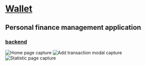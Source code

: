 # [Wallet](https://wallet-finance-app.netlify.app)

## Personal finance management application

### [backend](https://github.com/yevgeniya-alexeyeva/finance-app-backend)

![Home page capture](https://github.com/yevgeniya-alexeyeva/finance-app/tree/master/src/images/preview/home.JPG?raw=true 'Home page preview')
![Add transaction modal capture](https://github.com/yevgeniya-alexeyeva/finance-app/tree/master/src/images/preview/addTr.JPG?raw=true 'Add transaction modal preview')
![Statistic page capture](https://github.com/yevgeniya-alexeyeva/finance-app/tree/master/src/images/preview/statistic.JPG?raw=true 'Statistic page preview')
